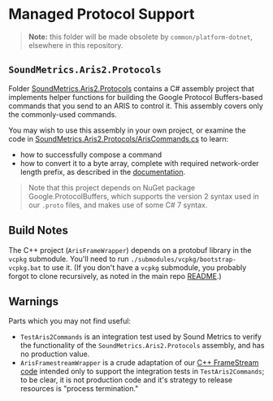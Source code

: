 # Managed Protocol Support

> **Note:** this folder will be made obsolete by `common/platform-dotnet`, elsewhere in this repository.

## `SoundMetrics.Aris2.Protocols`

Folder [SoundMetrics.Aris2.Protocols](SoundMetrics.Aris2.Protocols) contains a C# assembly project that implements helper functions for building the Google Protocol Buffers-based commands that you send to an ARIS to control it. This assembly covers only the commonly-used commands.

You may wish to use this assembly in your own project, or examine the code in [SoundMetrics.Aris2.Protocols/ArisCommands.cs](SoundMetrics.Aris2.Protocols/ArisCommands.cs) to learn:

* how to successfully compose a command
* how to convert it to a byte array, complete with required network-order length prefix, as described in the [documentation](../../../../documents).

> Note that this project depends on NuGet package Google.ProtocolBuffers, which supports the version 2 syntax used in our `.proto` files, and makes use of some C# 7 syntax.

## Build Notes

The C++ project (`ArisFrameWrapper`) depends on a protobuf library in the `vcpkg` submodule. You'll need to run `./submodules/vcpkg/bootstrap-vcpkg.bat` to use it. (If you don't have a `vcpkg` submodule, you probably forgot to clone recursively, as noted in the main repo [README](../../../README.md).)

## Warnings

Parts which you may not find useful:

* `TestAris2Commands` is an integration test used by Sound Metrics to verify the functionality of the `SoundMetrics.Aris2.Protocols` assembly, and has no production value.
* `ArisFramestreamWrapper` is a crude adaptation of our [C++ FrameStream code](../../code/FrameStream/) intended only to support the integration tests in `TestAris2Commands`; to be clear, it is not production code and it's strategy to release resources is "process termination."
